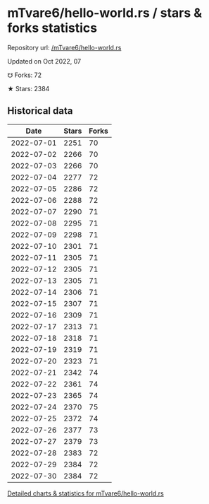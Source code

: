 # mTvare6/hello-world.rs / stars & forks statistics

Repository url: [/mTvare6/hello-world.rs](https://github.com/mTvare6/hello-world.rs)

Updated on Oct 2022, 07

☋ Forks: 72

★ Stars: 2384

## Historical data
| Date | Stars | Forks |
|------|-------|-------|
| 2022-07-01 | 2251 | 70 | 
| 2022-07-02 | 2266 | 70 | 
| 2022-07-03 | 2266 | 70 | 
| 2022-07-04 | 2277 | 72 | 
| 2022-07-05 | 2286 | 72 | 
| 2022-07-06 | 2288 | 72 | 
| 2022-07-07 | 2290 | 71 | 
| 2022-07-08 | 2295 | 71 | 
| 2022-07-09 | 2298 | 71 | 
| 2022-07-10 | 2301 | 71 | 
| 2022-07-11 | 2305 | 71 | 
| 2022-07-12 | 2305 | 71 | 
| 2022-07-13 | 2305 | 71 | 
| 2022-07-14 | 2306 | 71 | 
| 2022-07-15 | 2307 | 71 | 
| 2022-07-16 | 2309 | 71 | 
| 2022-07-17 | 2313 | 71 | 
| 2022-07-18 | 2318 | 71 | 
| 2022-07-19 | 2319 | 71 | 
| 2022-07-20 | 2323 | 71 | 
| 2022-07-21 | 2342 | 74 | 
| 2022-07-22 | 2361 | 74 | 
| 2022-07-23 | 2365 | 74 | 
| 2022-07-24 | 2370 | 75 | 
| 2022-07-25 | 2372 | 74 | 
| 2022-07-26 | 2377 | 73 | 
| 2022-07-27 | 2379 | 73 | 
| 2022-07-28 | 2383 | 72 | 
| 2022-07-29 | 2384 | 72 | 
| 2022-07-30 | 2384 | 72 | 


[Detailed charts & statistics for mTvare6/hello-world.rs](https://reviewgithub.com/rep/mTvare6/hello-world.rs)
